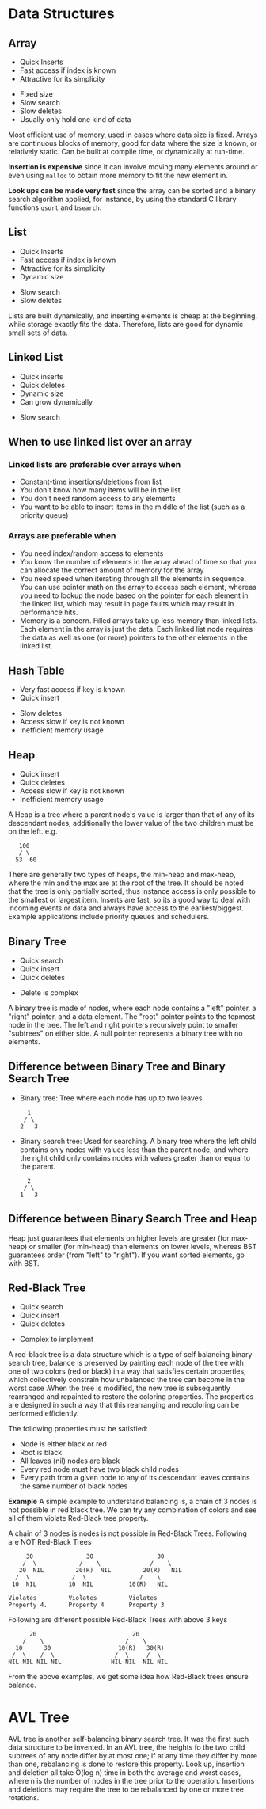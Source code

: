 # Data Structures
## Array
+ Quick Inserts
+ Fast access if index is known
+ Attractive for its simplicity
- Fixed size
- Slow search
- Slow deletes
- Usually only hold one kind of data

Most efficient use of memory, used in cases where data size is fixed. Arrays
are continuous blocks of memory, good for data where the size is known, or
relatively static. Can be built at compile time, or dynamically at run-time.

**Insertion is expensive** since it can involve moving many elements around or
even using `malloc` to obtain more memory to fit the new element in.

**Look ups can be made very fast** since the array can be sorted and a binary
search algorithm applied, for instance, by using the standard C library
functions `qsort` and `bsearch`.



## List
+ Quick Inserts
+ Fast access if index is known
+ Attractive for its simplicity
+ Dynamic size
- Slow search
- Slow deletes

Lists are built dynamically, and inserting elements is cheap at the beginning,
while storage exactly fits the data. Therefore, lists are good for dynamic
small sets of data.



## Linked List
+ Quick inserts
+ Quick deletes
+ Dynamic size
+ Can grow dynamically
- Slow search



## When to use linked list over an array
### Linked lists are preferable over arrays when
- Constant-time insertions/deletions from list
- You don't know how many items will be in the list
- You don't need random access to any elements
- You want to be able to insert items in the middle of the list (such as a
  priority queue)

### Arrays are preferable when
- You need index/random access to elements
- You know the number of elements in the array ahead of time so that you can
  allocate the correct amount of memory for the array
- You need speed when iterating through all the elements in sequence. You can
  use pointer math on the array to access each element, whereas you need to
  lookup the node based on the pointer for each element in the linked list,
  which may result in page faults which may result in performance hits.
- Memory is a concern. Filled arrays take up less memory than linked lists.
  Each element in the array is just the data. Each linked list node requires
  the data as well as one (or more) pointers to the other elements in the
  linked list.



## Hash Table
+ Very fast access if key is known
+ Quick insert
- Slow deletes
- Access slow if key is not known
- Inefficient memory usage



## Heap
- Quick insert
- Quick deletes
- Access slow if key is not known
- Inefficient memory usage

A Heap is a tree where a parent node's value is larger than that of any of its
descendant nodes, additionally the lower value of the two children must be on
the left. e.g.

       100
       / \
      53  60

There are generally two types of heaps, the min-heap and max-heap, where the
min and the max are at the root of the tree. It should be noted that the tree
is only partially sorted, thus instance access is only possible to the smallest
or largest item. Inserts are fast, so its a good way to deal with incoming
events or data and always have access to the earliest/biggest. Example
applications include priority queues and schedulers.



## Binary Tree
+ Quick search
+ Quick insert
+ Quick deletes
- Delete is complex

A binary tree is made of nodes, where each node contains a "left" pointer, a
"right" pointer, and a data element. The "root" pointer points to the topmost
node in the tree. The left and right pointers recursively point to smaller
"subtrees" on either side. A null pointer represents a binary tree with no
elements.


## Difference between Binary Tree and Binary Search Tree
- Binary tree: Tree where each node has up to two leaves

        1
       / \
      2   3


- Binary search tree: Used for searching. A binary tree where the left child
  contains only nodes with values less than the parent node, and where the
  right child only contains nodes with values greater than or equal to the
  parent.

        2
       / \
      1   3

## Difference between Binary Search Tree and Heap
Heap just guarantees that elements on higher levels are greater (for max-heap)
or smaller (for min-heap) than elements on lower levels, whereas BST guarantees
order (from "left" to "right"). If you want sorted elements, go with BST.



## Red-Black Tree
+ Quick search
+ Quick insert
+ Quick deletes
- Complex to implement

A red-black tree is a data structure which is a type of self balancing binary
search tree, balance is preserved by painting each node of the tree with one of
two colors (red or black) in a way that satisfies certain properties, which
collectively constrain how unbalanced the tree can become in the worst case
.When the tree is modified, the new tree is subsequently rearranged and
repainted to restore the coloring properties. The properties are designed in
such a way that this rearranging and recoloring can be performed efficiently.

The following properties must be satisfied:
- Node is either black or red
- Root is black
- All leaves (nil) nodes are black
- Every red node must have two black child nodes
- Every path from a given node to any of its descendant leaves contains the
  same number of black nodes

**Example**
A simple example to understand balancing is, a chain of 3 nodes is not possible
in red black tree. We can try any combination of colors and see all of them
violate Red-Black tree property.

A chain of 3 nodes is nodes is not possible in Red-Black Trees.
Following are NOT Red-Black Trees

         30               30                  30
        /  \            /    \              /    \
       20  NIL         20(R)  NIL         20(R)   NIL
      /  \            /  \               /    \
     10  NIL         10  NIL          10(R)   NIL

    Violates         Violates         Violates
    Property 4.      Property 4       Property 3

Following are different possible Red-Black Trees with above 3 keys

          20                           20
        /    \                       /    \
      10      30                   10(R)   30(R)
     /  \    /  \                 /  \     /  \
    NIL NIL NIL NIL              NIL NIL  NIL NIL


From the above examples, we get some idea how Red-Black trees ensure balance.



# AVL Tree
AVL tree is another self-balancing binary search tree. It was the first such data
structure to be invented. In an AVL tree, the heights fo the two child subtrees
of any node differ by at most one; if at any time they differ by more than one,
rebalancing is done to restore this property. Look up, insertion and deletion
all take O(log n) time in both the average and worst cases, where n is the
number of nodes in the tree prior to the operation. Insertions and deletions
may require the tree to be rebalanced by one or more tree rotations.



